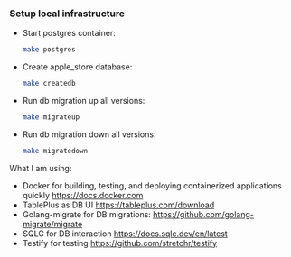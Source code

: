 ### Setup local infrastructure

- Start postgres container:

  ```bash
  make postgres
  ```

- Create apple_store database:

  ```bash
  make createdb
  ```

- Run db migration up all versions:

  ```bash
  make migrateup
  ```

- Run db migration down all versions:

  ```bash
  make migratedown
  ```

What I am using:

- Docker for building, testing, and deploying containerized applications quickly https://docs.docker.com
- TablePlus as DB UI https://tableplus.com/download
- Golang-migrate for DB migrations: https://github.com/golang-migrate/migrate
- SQLC for DB interaction https://docs.sqlc.dev/en/latest
- Testify for testing https://github.com/stretchr/testify
